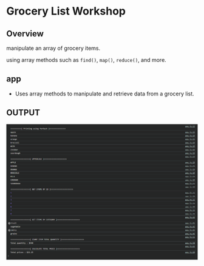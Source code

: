 # Grocery List Workshop

## Overview
manipulate an array of grocery items. 

using array methods such as `find()`, `map()`, `reduce()`, and more.

## app
- Uses array methods to manipulate and retrieve data from a grocery list.





## OUTPUT
![alt text](image-2.png)
